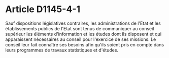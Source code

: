 # Article D1145-4-1

<div align="left">
  Sauf dispositions législatives contraires, les administrations de l'Etat et les établissements publics de l'Etat sont tenus de communiquer au conseil supérieur les éléments d'information et les études dont ils disposent et qui apparaissent nécessaires au conseil pour l'exercice de ses missions. Le conseil leur fait connaître ses besoins afin qu'ils soient pris en compte dans leurs programmes de travaux statistiques et d'études.
